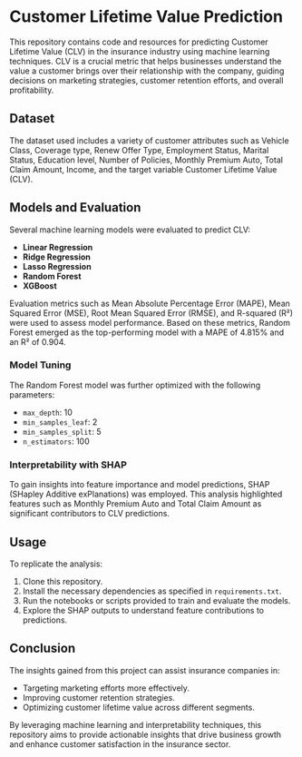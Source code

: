 # Customer Lifetime Value Prediction

This repository contains code and resources for predicting Customer Lifetime Value (CLV) in the insurance industry using machine learning techniques. CLV is a crucial metric that helps businesses understand the value a customer brings over their relationship with the company, guiding decisions on marketing strategies, customer retention efforts, and overall profitability.

## Dataset

The dataset used includes a variety of customer attributes such as Vehicle Class, Coverage type, Renew Offer Type, Employment Status, Marital Status, Education level, Number of Policies, Monthly Premium Auto, Total Claim Amount, Income, and the target variable Customer Lifetime Value (CLV).

## Models and Evaluation

Several machine learning models were evaluated to predict CLV:

- **Linear Regression**
- **Ridge Regression**
- **Lasso Regression**
- **Random Forest**
- **XGBoost**

Evaluation metrics such as Mean Absolute Percentage Error (MAPE), Mean Squared Error (MSE), Root Mean Squared Error (RMSE), and R-squared (R²) were used to assess model performance. Based on these metrics, Random Forest emerged as the top-performing model with a MAPE of 4.815% and an R² of 0.904.

### Model Tuning

The Random Forest model was further optimized with the following parameters:
- `max_depth`: 10
- `min_samples_leaf`: 2
- `min_samples_split`: 5
- `n_estimators`: 100

### Interpretability with SHAP

To gain insights into feature importance and model predictions, SHAP (SHapley Additive exPlanations) was employed. This analysis highlighted features such as Monthly Premium Auto and Total Claim Amount as significant contributors to CLV predictions.

## Usage

To replicate the analysis:
1. Clone this repository.
2. Install the necessary dependencies as specified in `requirements.txt`.
3. Run the notebooks or scripts provided to train and evaluate the models.
4. Explore the SHAP outputs to understand feature contributions to predictions.

## Conclusion

The insights gained from this project can assist insurance companies in:
- Targeting marketing efforts more effectively.
- Improving customer retention strategies.
- Optimizing customer lifetime value across different segments.

By leveraging machine learning and interpretability techniques, this repository aims to provide actionable insights that drive business growth and enhance customer satisfaction in the insurance sector.
